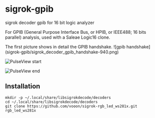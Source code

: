 # sigrok-gpib
sigrok decoder gpib for 16 bit logic analyzer

For GPIB (General Purpose Interface Bus, or HPIB, or IEEE488; 16 bits parallel) analysis, used with a Saleae Logic16 clone.

The first picture shows in detail the GPIB handshake. 
![gpib handshake] (sigrok-gpib/sigrok_decoder_gpib_handshake-940.png)

![PulseView start](https://raw.githubusercontent.com/vooon/sigrok-rgb_led_ws281x/master/pulseview-start.png)

![PulseView end](https://raw.githubusercontent.com/vooon/sigrok-rgb_led_ws281x/master/pulseview-end.png)


Installation
------------

```
mkdir -p ~/.local/share/libsigrokdecode/decoders
cd ~/.local/share/libsigrokdecode/decoders
git clone https://github.com/vooon/sigrok-rgb_led_ws281x.git rgb_led_ws281x
```
